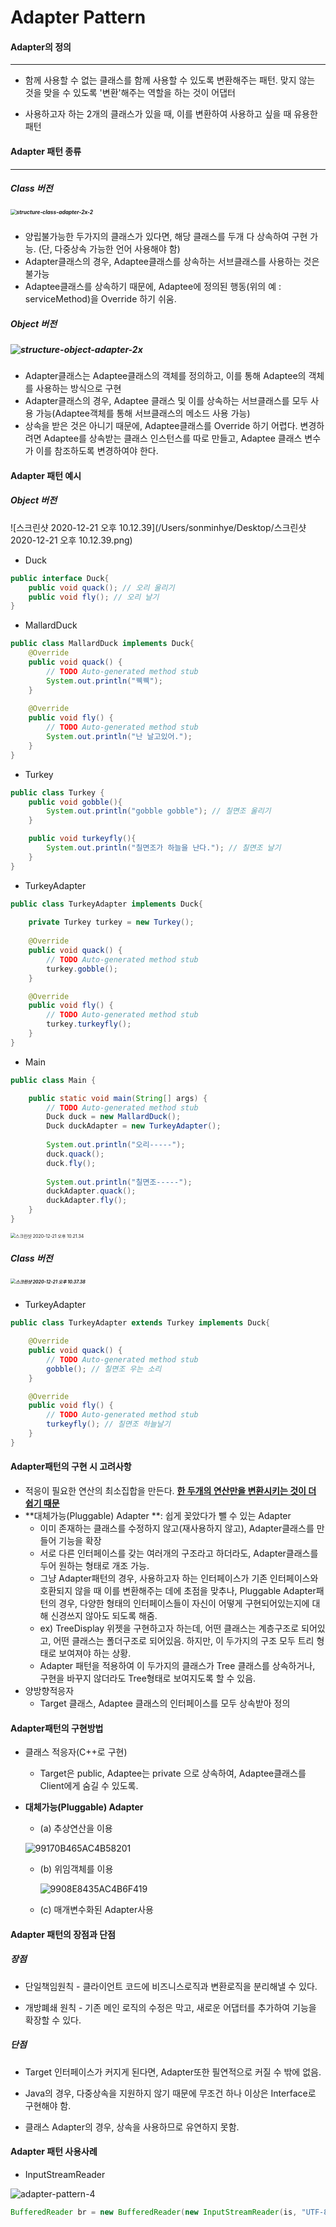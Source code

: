 # Adapter Pattern

#### Adapter의 정의

------

- 함께 사용할 수 없는 클래스를 함께 사용할 수 있도록 변환해주는 패턴. 맞지 않는 것을 맞을 수 있도록 '변환'해주는 역할을 하는 것이 어댑터

- 사용하고자 하는 2개의 클래스가 있을 때, 이를 변환하여 사용하고 싶을 때 유용한 패턴

#### Adapter 패턴 종류

------

##### Class 버전

##### <img src="/Users/sonminhye/Downloads/structure-class-adapter-2x-2.png" alt="structure-class-adapter-2x-2" style="zoom: 60%;" />

- 양립불가능한 두가지의 클래스가 있다면, 해당 클래스를 두개 다 상속하여 구현 가능. (단, 다중상속 가능한 언어 사용해야 함)
- Adapter클래스의 경우, Adaptee클래스를 상속하는 서브클래스를 사용하는 것은 불가능
- Adaptee클래스를 상속하기 때문에, Adaptee에 정의된 행동(위의 예 : serviceMethod)을 Override 하기 쉬움.

##### Object 버전

##### ![structure-object-adapter-2x](/Users/sonminhye/Downloads/structure-object-adapter-2x.png)

- Adapter클래스는 Adaptee클래스의 객체를 정의하고, 이를 통해 Adaptee의 객체를 사용하는 방식으로 구현
- Adapter클래스의 경우, Adaptee 클래스 및 이를 상속하는 서브클래스를 모두 사용 가능(Adaptee객체를 통해 서브클래스의 메소드 사용 가능)
- 상속을 받은 것은 아니기 때문에, Adaptee클래스를 Override 하기 어렵다. 변경하려면 Adaptee를 상속받는 클래스 인스턴스를 따로 만들고, Adaptee 클래스 변수가 이를 참조하도록 변경하여야 한다.

#### Adapter 패턴 예시

##### Object 버전

![스크린샷 2020-12-21 오후 10.12.39](/Users/sonminhye/Desktop/스크린샷 2020-12-21 오후 10.12.39.png)

* Duck

```java
public interface Duck{
	public void quack(); // 오리 울리기
	public void fly(); // 오리 날기
}
```

* MallardDuck

```java
public class MallardDuck implements Duck{
	@Override
	public void quack() {
		// TODO Auto-generated method stub
		System.out.println("꿱꿱");
	}
  
	@Override
	public void fly() {
		// TODO Auto-generated method stub
		System.out.println("난 날고있어.");
	}
}
```

* Turkey

```java
public class Turkey {
	public void gobble(){
		System.out.println("gobble gobble"); // 칠면조 울리기
	}

	public void turkeyfly(){
		System.out.println("칠면조가 하늘을 난다."); // 칠면조 날기
	}
}
```

* TurkeyAdapter

```java
public class TurkeyAdapter implements Duck{
	
	private Turkey turkey = new Turkey();
	
	@Override
	public void quack() {
		// TODO Auto-generated method stub
		turkey.gobble();
	}

	@Override
	public void fly() {
		// TODO Auto-generated method stub
		turkey.turkeyfly();
	}
}
```

* Main

```java
public class Main {

	public static void main(String[] args) {
		// TODO Auto-generated method stub
		Duck duck = new MallardDuck();
		Duck duckAdapter = new TurkeyAdapter();
    
		System.out.println("오리-----");
		duck.quack();
		duck.fly();
		
		System.out.println("칠면조-----");
		duckAdapter.quack();
		duckAdapter.fly();
	}
}
```

<img src="/Users/sonminhye/Desktop/스크린샷 2020-12-21 오후 10.21.34.png" alt="스크린샷 2020-12-21 오후 10.21.34" style="zoom:50%;" />

##### Class 버전

##### <img src="/Users/sonminhye/Desktop/스크린샷 2020-12-21 오후 10.37.38.png" alt="스크린샷 2020-12-21 오후 10.37.38" style="zoom:50%;" />

* TurkeyAdapter

```java
public class TurkeyAdapter extends Turkey implements Duck{

	@Override
	public void quack() {
		// TODO Auto-generated method stub
		gobble(); // 칠면조 우는 소리
	}

	@Override
	public void fly() {
		// TODO Auto-generated method stub
		turkeyfly(); // 칠면조 하늘날기
	}
}
```

#### Adapter패턴의 구현 시 고려사항

* 적응이 필요한 연산의 최소집합을 만든다. <u>**한 두개의 연산만을 변환시키는 것이 더 쉽기 때문**</u>
* **대체가능(Pluggable) Adapter **: 쉽게 꽂았다가 뺄 수 있는 Adapter
  * 이미 존재하는 클래스를 수정하지 않고(재사용하지 않고), Adapter클래스를 만들어 기능을 확장
  * 서로 다른 인터페이스를 갖는 여러개의 구조라고 하더라도, Adapter클래스를 두어 원하는 형태로 개조 가능.
  * 그냥 Adapter패턴의 경우, 사용하고자 하는 인터페이스가 기존 인터페이스와 호환되지 않을 때 이를 변환해주는 데에 초점을 맞추나, Pluggable Adapter패턴의 경우, 다양한 형태의 인터페이스들이 자신이 어떻게 구현되어있는지에 대해 신경쓰지 않아도 되도록 해줌.
  * ex) TreeDisplay 위젯을 구현하고자 하는데, 어떤 클래스는 계층구조로 되어있고, 어떤 클래스는 폴더구조로 되어있음. 하지만, 이 두가지의 구조 모두 트리 형태로 보여져야 하는 상황.
  * Adapter 패턴을 적용하여 이 두가지의 클래스가 Tree 클래스를 상속하거나, 구현을 바꾸지 않더라도 Tree형태로 보여지도록 할 수 있음.
* 양방향적응자
  * Target 클래스, Adaptee 클래스의 인터페이스를 모두 상속받아 정의

#### Adapter패턴의 구현방법

* 클래스 적응자(C++로 구현)

  * Target은 public, Adaptee는 private 으로 상속하여, Adaptee클래스를 Client에게 숨길 수 있도록.

* **대체가능(Pluggable) Adapter**

  * (a) 추상연산을 이용

  ![99170B465AC4B58201](/Users/sonminhye/Downloads/99170B465AC4B58201.png)

  

  * (b) 위임객체를 이용

    ![9908E8435AC4B6F419](/Users/sonminhye/Downloads/9908E8435AC4B6F419.png)

  * (c) 매개변수화된 Adapter사용

#### Adapter 패턴의 장점과 단점

##### 장점

* 단일책임원칙 - 클라이언트 코드에 비즈니스로직과 변환로직을 분리해낼 수 있다.

* 개방폐쇄 원칙 - 기존 메인 로직의 수정은 막고, 새로운 어댑터를 추가하여 기능을 확장할 수 있다.

##### 단점

* Target 인터페이스가 커지게 된다면, Adapter또한 필연적으로 커질 수 밖에 없음.
* Java의 경우, 다중상속을 지원하지 않기 때문에 무조건 하나 이상은 Interface로 구현해야 함.

* 클래스 Adapter의 경우, 상속을 사용하므로 유연하지 못함.

#### Adapter 패턴 사용사례

* InputStreamReader

![adapter-pattern-4](/Users/sonminhye/Downloads/adapter-pattern-4.png)

```java
BufferedReader br = new BufferedReader(new InputStreamReader(is, "UTF-8"));
```

